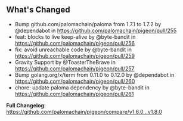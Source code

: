 ## What's Changed
* Bump github.com/palomachain/paloma from 1.7.1 to 1.7.2 by @dependabot in https://github.com/palomachain/pigeon/pull/255
* feat: blocks to live keep-alive by @byte-bandit in https://github.com/palomachain/pigeon/pull/256
* fix: avoid unreachable code by @byte-bandit in https://github.com/palomachain/pigeon/pull/259
* Gravity Support by @ToasterTheBrave in https://github.com/palomachain/pigeon/pull/257
* Bump golang.org/x/term from 0.11.0 to 0.12.0 by @dependabot in https://github.com/palomachain/pigeon/pull/260
* chore: update paloma dependency by @byte-bandit in https://github.com/palomachain/pigeon/pull/261


**Full Changelog**: https://github.com/palomachain/pigeon/compare/v1.6.0...v1.8.0
